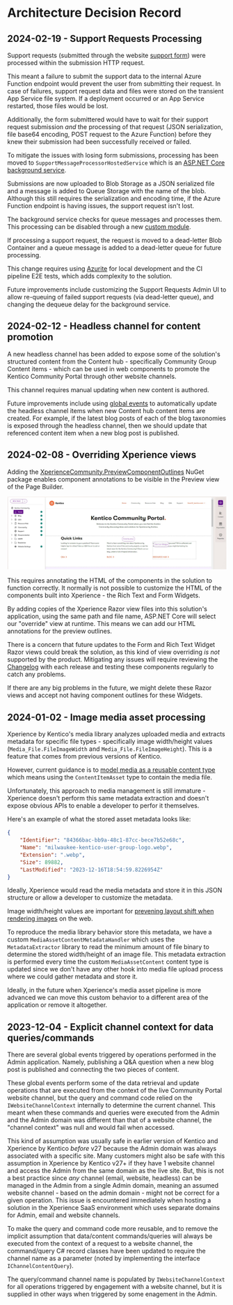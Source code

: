 # Architecture Decision Record

## 2024-02-19 - Support Requests Processing

Support requests (submitted through the website [support form](https://community.kentico.com/support)) were processed within the submission HTTP request.

This meant a failure to submit the support data to the internal Azure Function endpoint would prevent the user from submitting their request. In case of failures, support request data and files were stored on the transient App Service file system. If a deployment occurred or an App Service restarted, those files would be lost.

Additionally, the form submittered would have to wait for their support request submission _and_ the processing of that request (JSON serialization, file base64 encoding, POST request to the Azure Function) before they knew their submission had been successfully received or failed.

To mitigate the issues with losing form submissions, processing has been moved to `SupportMessageProcessorHostedService` which is an [ASP.NET Core background service](https://learn.microsoft.com/en-us/aspnet/core/fundamentals/host/hosted-services?view=aspnetcore-8.0&tabs=visual-studio#backgroundservice-base-class).

Submissions are now uploaded to Blob Storage as a JSON serialized file and a message is added to Queue Storage with the name of the blob. Although this still requires the serialization and encoding time, if the Azure Function endpoint is having issues, the support request isn't lost.

The background service checks for queue messages and processes them. This processing can be disabled through a new [custom module](https://docs.kentico.com/x/yASiCQ).

If processing a support request, the request is moved to a dead-letter Blob Container and a queue message is added to a dead-letter queue for future processing.

This change requires using [Azurite](https://learn.microsoft.com/en-us/azure/storage/common/storage-use-azurite?tabs=visual-studio%2Cblob-storage) for local development and the CI pipeline E2E tests, which adds complexity to the solution.

Future improvements include customizing the Support Requests Admin UI to allow re-queuing of failed support requests (via dead-letter queue),
and changing the dequeue delay for the background service.

## 2024-02-12 - Headless channel for content promotion

A new headless channel has been added to expose some of the solution's structured content from the Content hub - specifically Community Group Content items -
which can be used in web components to promote the Kentico Community Portal through other website channels.

This channel requires manual updating when new content is authored.

Future improvements include using [global events](https://docs.kentico.com/x/r4t1CQ) to automatically update the headless channel items
when new Content hub content items are created. For example, if the latest blog posts of each of the blog taxonomies is exposed through the headless channel,
then we should update that referenced content item when a new blog post is published.

## 2024-02-08 - Overriding Xperience views

Adding the [XperienceCommunity.PreviewComponentOutlines](https://github.com/seangwright/xperience-community-preview-component-outlines) NuGet package enables component annotations to be visible in the Preview view of the Page Builder.

![Community home page with Preview Component Outlines](/docs/images/XperienceCommunity.PreviewComponentOutlines-home-page.jpg)

This requires annotating the HTML of the components in the solution to function correctly. It normally is not possible to customize the HTML of the components built into
Xperience - the Rich Text and Form Widgets.

By adding copies of the Xperience Razor view files into this solution's application, using the same path and file name, ASP.NET Core will select our "override"
view at runtime. This means we can add our HTML annotations for the preview outlines.

There is a concern that future updates to the Form and Rich Text Widget Razor views could break the solution, as this kind of view overriding _is not_ supported by the product.
Mitigating any issues will require reviewing the [Changelog](https://docs.kentico.com/changelog) with each release and testing these components regularly to catch any
problems.

If there are any big problems in the future, we might delete these Razor views and accept not having component outlines for these Widgets.

## 2024-01-02 - Image media asset processing

Xperience by Kentico's media library analyzes uploaded media and extracts metadata for specific file types - specifically image width/height values (`Media_File.FileImageWidth` and `Media_File.FileImageHeight`). This is a feature that comes from previous versions of Kentico.

However, current guidance is to [model media as a reusable content type](https://docs.xperience.io/x/Do3WCQ#Generalcontentmodelingrecommendations-Digitalmarketingfeatures) which means using the `ContentItemAsset` type to contain the media file.

Unfortunately, this approach to media management is still immature - Xperience doesn't perform this same metadata extraction and doesn't expose obvious APIs to enable a developer to perfor it themselves.

Here's an example of what the stored asset metadata looks like:

```json
{
    "Identifier": "84366bac-bb9a-48c1-87cc-bece7b52e68c",
    "Name": "milwaukee-kentico-user-group-logo.webp",
    "Extension": ".webp",
    "Size": 89882,
    "LastModified": "2023-12-16T18:54:59.8226954Z"
}
```

Ideally, Xperience would read the media metadata and store it in this JSON structure or allow a developer to customize the metadata.

Image width/height values are important for [prevening layout shift when rendering images](https://www.aleksandrhovhannisyan.com/blog/setting-width-and-height-on-images/) on the web.

To reproduce the media library behavior store this metadata, we have a custom `MediaAssetContentMetadataHandler` which uses the `MetadataExtractor` library to read the minimum amount of file binary to determine the stored width/height of an image file.
This metadata extraction is performed every time the custom `MediaAssetContent` content type is updated since we don't have any other hook into media file upload process where we could gather metadata and store it.

Ideally, in the future when Xperience's media asset pipeline is more advanced we can move this custom behavior to a different area of the application or remove it altogether.

## 2023-12-04 - Explicit channel context for data queries/commands

There are several global events triggered by operations performed in the Admin application.
Namely, publishing a Q&A question when a new blog post is published and connecting the two pieces of content.

These global events perform some of the data retrieval and update operations that are executed from the context
of the live Community Portal website channel, but the query and command code relied on the `IWebsiteChannelContext` internally to determine the current channel.
This meant when these commands and queries were executed from the Admin and the Admin domain was different than that of a website channel, the "channel context"
was null and would fail when accessed.

This kind of assumption was usually safe in earlier version of Kentico and Xperience by Kentico _before_ v27 because the Admin domain was always associated
with a specific site. Many customers might also be safe with this assumption in Xperience by Kentico v27+ if they have 1 website channel and access the Admin
from the same domain as the live site. But, this is not a best practice since _any_ channel (email, website, headless) can be managed in the Admin from a
single Admin domain, meaning an assumed website channel - based on the admin domain - might not be correct for a given operation. This issue is
encountered immediately when hosting a solution in the Xperience SaaS environment which uses separate domains for Admin, email and website channels.

To make the query and command code more reusable, and to remove the implicit assumption that data/content commands/queries will always be executed from
the context of a request to a website channel, the command/query C# record classes have been updated to require the channel name as a parameter
(noted by implementing the interface `IChannelContentQuery`).

The query/command channel name is populated by `IWebsiteChannelContext` for all operations triggered by engagement with a website channel,
but it is supplied in other ways when triggered by some enagement in the Admin.
